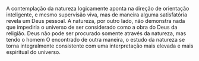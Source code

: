 ﻿A contemplação da natureza  logicamente aponta na direção de orientação inteligente, e mesmo supervisão viva, mas de maneira alguma satisfatória revela um Deus pessoal. A natureza, por outro lado, não demonstra nada que impediria o universo de ser considerado como a obra do Deus da religião. Deus não pode ser procurado somente através da natureza, mas tendo o homem O encontrado de outra maneira, o estudo da natureza se torna integralmente consistente com uma interpretação mais elevada e mais espiritual do universo.
